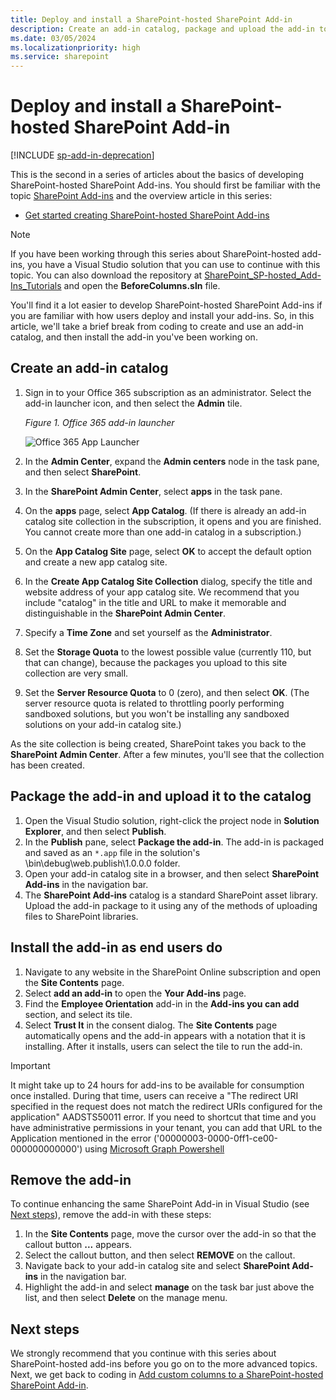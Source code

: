 ```yaml
---
title: Deploy and install a SharePoint-hosted SharePoint Add-in
description: Create an add-in catalog, package and upload the add-in to the catalog, install and remove the add-in.
ms.date: 03/05/2024
ms.localizationpriority: high
ms.service: sharepoint
---
```


# Deploy and install a SharePoint-hosted SharePoint Add-in

[!INCLUDE [sp-add-in-deprecation](../../includes/snippets/sp-add-in-deprecation.md)]

This is the second in a series of articles about the basics of developing SharePoint-hosted SharePoint Add-ins. You should first be familiar with the topic [SharePoint Add-ins](sharepoint-add-ins.md) and the overview article in this series:

-  [Get started creating SharePoint-hosted SharePoint Add-ins](get-started-creating-sharepoint-hosted-sharepoint-add-ins.md)
    
> [!NOTE]
> If you have been working through this series about SharePoint-hosted add-ins, you have a Visual Studio solution that you can use to continue with this topic. You can also download the repository at [SharePoint_SP-hosted_Add-Ins_Tutorials](https://github.com/OfficeDev/SharePoint_SP-hosted_Add-Ins_Tutorials) and open the **BeforeColumns.sln** file.

You'll find it a lot easier to develop SharePoint-hosted SharePoint Add-ins if you are familiar with how users deploy and install your add-ins. So, in this article, we'll take a brief break from coding to create and use an add-in catalog, and then install the add-in you've been working on.

## Create an add-in catalog

1. Sign in to your Office 365 subscription as an administrator. Select the add-in launcher icon, and then select the **Admin** tile.
    
   *Figure 1. Office 365 add-in launcher*

   ![Office 365 App Launcher](../images/ec60797c-d329-4922-a811-70c64598f4d5.PNG)
 
1. In the **Admin Center**, expand the **Admin centers** node in the task pane, and then select **SharePoint**.    
1. In the **SharePoint Admin Center**, select **apps** in the task pane.    
1. On the **apps** page, select **App Catalog**. (If there is already an add-in catalog site collection in the subscription, it opens and you are finished. You cannot create more than one add-in catalog in a subscription.)    
1. On the **App Catalog Site** page, select **OK** to accept the default option and create a new app catalog site.    
1. In the **Create App Catalog Site Collection** dialog, specify the title and website address of your app catalog site. We recommend that you include "catalog" in the title and URL to make it memorable and distinguishable in the **SharePoint Admin Center**.   
1. Specify a **Time Zone** and set yourself as the **Administrator**.   
1. Set the **Storage Quota** to the lowest possible value (currently 110, but that can change), because the packages you upload to this site collection are very small.
1. Set the **Server Resource Quota** to 0 (zero), and then select **OK**. (The server resource quota is related to throttling poorly performing sandboxed solutions, but you won't be installing any sandboxed solutions on your add-in catalog site.) 
 
As the site collection is being created, SharePoint takes you back to the **SharePoint Admin Center**. After a few minutes, you'll see that the collection has been created.

## Package the add-in and upload it to the catalog

1. Open the Visual Studio solution, right-click the project node in **Solution Explorer**, and then select **Publish**.    
1. In the **Publish** pane, select **Package the add-in**. The add-in is packaged and saved as an `*.app` file in the solution's \bin\debug\web.publish\1.0.0.0 folder.  
1. Open your add-in catalog site in a browser, and then select **SharePoint Add-ins** in the navigation bar.
1. The **SharePoint Add-ins** catalog is a standard SharePoint asset library. Upload the add-in package to it using any of the methods of uploading files to SharePoint libraries.

## Install the add-in as end users do

1. Navigate to any website in the SharePoint Online subscription and open the **Site Contents** page.
1. Select **add an add-in** to open the **Your Add-ins** page.
1. Find the **Employee Orientation** add-in in the **Add-ins you can add** section, and select its tile.
1. Select **Trust It** in the consent dialog. The **Site Contents** page automatically opens and the add-in appears with a notation that it is installing. After it installs, users can select the tile to run the add-in.

> [!Important]
> It might take up to 24 hours for add-ins to be available for consumption once installed. During that time, users can receive a "The redirect URI specified in the request does not match the redirect URIs configured for the application" AADSTS50011 error. If you need to shortcut that time and you have administrative permissions in your tenant, you can add that URL to the Application mentioned in the error ('00000003-0000-0ff1-ce00-000000000000') 
using [Microsoft Graph Powershell](/powershell/microsoftgraph/overview)

## Remove the add-in

To continue enhancing the same SharePoint Add-in in Visual Studio (see [Next steps](#Nextsteps)), remove the add-in with these steps:

1. In the **Site Contents** page, move the cursor over the add-in so that the callout button **...** appears.
1. Select the callout button, and then select **REMOVE** on the callout.
1. Navigate back to your add-in catalog site and select **SharePoint Add-ins** in the navigation bar.
1. Highlight the add-in and select **manage** on the task bar just above the list, and then select **Delete** on the manage menu.

## Next steps
<a name="Nextsteps"></a>

We strongly recommend that you continue with this series about SharePoint-hosted add-ins before you go on to the more advanced topics. Next, we get back to coding in [Add custom columns to a SharePoint-hosted SharePoint Add-in](add-custom-columns-to-a-sharepoint-hosted-sharepoint-add-in.md).
 

 

